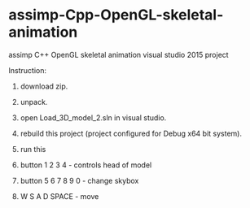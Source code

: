 # assimp-Cpp-OpenGL-skeletal-animation
assimp C++ OpenGL skeletal animation visual studio 2015 project


Instruction:          
  1. download zip.     
  2. unpack.   
  3. open Load_3D_model_2.sln in visual studio.     
  4. rebuild this project (project configured for Debug x64 bit system).       
  5. run this
  
  6. button 1 2 3 4  - controls head of model
  7. button 5 6 7 8 9 0  - change skybox
  8. W S A D SPACE   -  move
